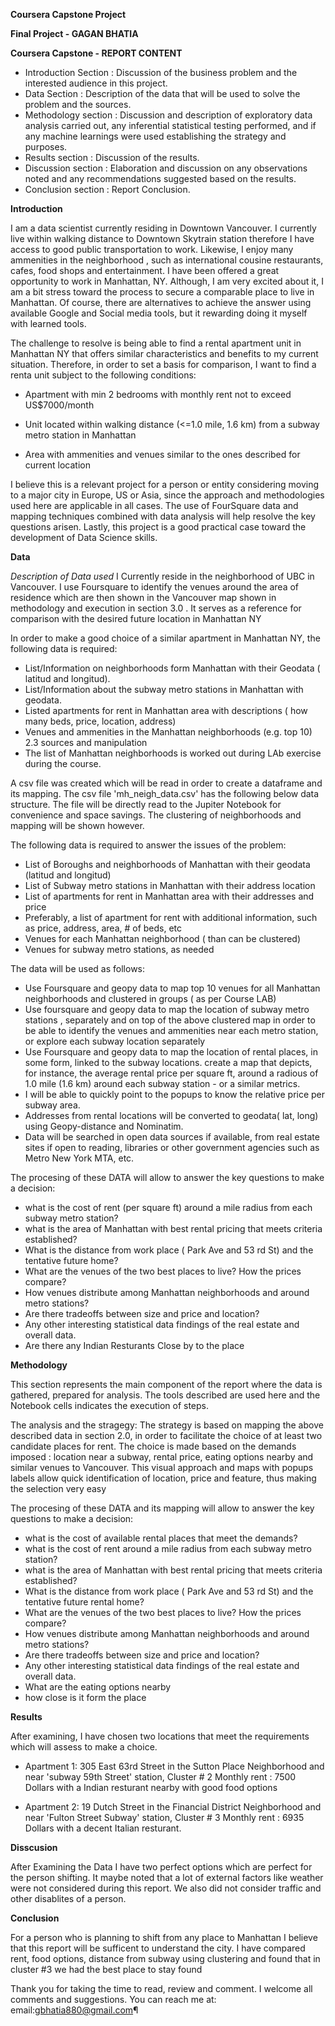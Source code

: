 **Coursera Capstone Project**

**Final Project - GAGAN BHATIA**

**Coursera Capstone - REPORT CONTENT**

- Introduction Section : Discussion of the business problem and the interested audience in this project.
- Data Section : Description of the data that will be used to solve the problem and the sources.
- Methodology section : Discussion and description of exploratory data analysis carried out, any inferential statistical testing performed, and if any machine learnings were used establishing the strategy and purposes.
- Results section : Discussion of the results.
- Discussion section : Elaboration and discussion on any observations noted and any recommendations suggested based on the results.
- Conclusion section : Report Conclusion.

**Introduction**

I am a data scientist currently residing in Downtown Vancouver. 
I currently live within walking distance to Downtown Skytrain station therefore I have access to good public transportation to work. 
Likewise, I enjoy many ammenities in the neighborhood , such as international cousine restaurants, cafes, food shops and entertainment. 
I have been offered a great opportunity to work in Manhattan, NY. 
Although, I am very excited about it, I am a bit stress toward the process to secure a comparable place to live in Manhattan. 
Of course, there are alternatives to achieve the answer using available Google and Social media tools, but it rewarding doing it myself with learned tools.

The challenge to resolve is being able to find a rental apartment unit in Manhattan NY that offers similar characteristics and benefits to my current situation. 
Therefore, in order to set a basis for comparison, I want to find a renta unit subject to the following conditions:

- Apartment with min 2 bedrooms with monthly rent not to exceed US$7000/month

- Unit located within walking distance (<=1.0 mile, 1.6 km) from a subway metro station in Manhattan

- Area with ammenities and venues similar to the ones described for current location

I believe this is a relevant project for a person or entity considering moving to a major city in Europe, US or Asia, since the approach and methodologies used here are applicable in all cases. 
The use of FourSquare data and mapping techniques combined with data analysis will help resolve the key questions arisen. Lastly, this project is a good practical case toward the development of Data Science skills.

**Data**

*Description of Data used*
I Currently reside in the neighborhood of UBC in Vancouver. 
I use Foursquare to identify the venues around the area of residence which are then shown in the Vancouver map shown in methodology and execution in section 3.0 .
It serves as a reference for comparison with the desired future location in Manhattan NY

In order to make a good choice of a similar apartment in Manhattan NY, the following data is required:
- List/Information on neighborhoods form Manhattan with their Geodata ( latitud and longitud).
- List/Information about the subway metro stations in Manhattan with geodata. 
- Listed apartments for rent in Manhattan area with descriptions ( how many beds, price, location, address) 
- Venues and ammenities in the Manhattan neighborhoods (e.g. top 10) 2.3 sources and manipulation 
- The list of Manhattan neighborhoods is worked out during LAb exercise during the course.

A csv file was created which will be read in order to create a dataframe and its mapping. The csv file 'mh_neigh_data.csv' has the following below data structure. 
The file will be directly read to the Jupiter Notebook for convenience and space savings. The clustering of neighborhoods and mapping will be shown however.


The following data is required to answer the issues of the problem:

- List of Boroughs and neighborhoods of Manhattan with their geodata (latitud and longitud)
- List of Subway metro stations in Manhattan with their address location
- List of apartments for rent in Manhattan area with their addresses and price
- Preferably, a list of apartment for rent with additional information, such as price, address, area, # of beds, etc
- Venues for each Manhattan neighborhood ( than can be clustered)
- Venues for subway metro stations, as needed

The data will be used as follows:
- Use Foursquare and geopy data to map top 10 venues for all Manhattan neighborhoods and clustered in groups ( as per Course LAB)
- Use foursquare and geopy data to map the location of subway metro stations , separately and on top of the above clustered map in order to be able to identify the venues and ammenities near each metro station, or explore each subway location separately
- Use Foursquare and geopy data to map the location of rental places, in some form, linked to the subway locations. create a map that depicts, for instance, the average rental price per square ft, around a radious of 1.0 mile (1.6 km) around each subway station - or a similar metrics. 
- I will be able to quickly point to the popups to know the relative price per subway area.
- Addresses from rental locations will be converted to geodata( lat, long) using Geopy-distance and Nominatim.
- Data will be searched in open data sources if available, from real estate sites if open to reading, libraries or other government agencies such as Metro New York MTA, etc.

The procesing of these DATA will allow to answer the key questions to make a decision:
- what is the cost of rent (per square ft) around a mile radius from each subway metro station?
- what is the area of Manhattan with best rental pricing that meets criteria established?
- What is the distance from work place ( Park Ave and 53 rd St) and the tentative future home?
- What are the venues of the two best places to live? How the prices compare?
- How venues distribute among Manhattan neighborhoods and around metro stations?
- Are there tradeoffs between size and price and location?
- Any other interesting statistical data findings of the real estate and overall data.
- Are there any Indian Resturants Close by to the place

**Methodology**

This section represents the main component of the report where the data is gathered, prepared for analysis.
The tools described are used here and the Notebook cells indicates the execution of steps.

The analysis and the stragegy: 
The strategy is based on mapping the above described data in section 2.0, in order to facilitate the choice of at least two candidate places for rent. 
The choice is made based on the demands imposed : location near a subway, rental price, eating options nearby and similar venues to Vancouver. 
This visual approach and maps with popups labels allow quick identification of location, price and feature, thus making the selection very easy

The procesing of these DATA and its mapping will allow to answer the key questions to make a decision:

- what is the cost of available rental places that meet the demands?
- what is the cost of rent around a mile radius from each subway metro station?
- what is the area of Manhattan with best rental pricing that meets criteria established?
- What is the distance from work place ( Park Ave and 53 rd St) and the tentative future rental home?
- What are the venues of the two best places to live? How the prices compare?
- How venues distribute among Manhattan neighborhoods and around metro stations?
- Are there tradeoffs between size and price and location?
- Any other interesting statistical data findings of the real estate and overall data.
- What are the eating options nearby
- how close is it form the place

**Results**

After examining, I have chosen two locations that meet the requirements which will assess to make a choice.
- Apartment 1: 305 East 63rd Street in the Sutton Place Neighborhood and near 'subway 59th Street' station, Cluster # 2 Monthly rent : 7500 Dollars with a Indian resturant nearby with good food options

- Apartment 2: 19 Dutch Street in the Financial District Neighborhood and near 'Fulton Street Subway' station, Cluster # 3 Monthly rent : 6935 Dollars with a decent Italian resturant.

**Disscusion**

After Examining the Data I have two perfect options which are perfect for the person shifting. 
It maybe noted that a lot of external factors like weather were not considered during this report.
We also did not consider traffic and other disablites of a person.

**Conclusion**

For a person who is planning to shift from any place to Manhattan I believe that this report will be sufficent to understand the city.
I have compared rent, food options, distance from subway using clustering and found that in cluster #3 we had the best place to stay found

Thank you for taking the time to read, review and comment. I welcome all comments and suggestions. You can reach me at: email:gbhatia880@gmail.com¶
